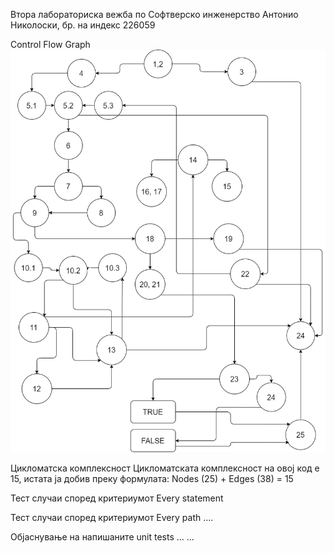 Втора лабораториска вежба по Софтверско инженерство
Антонио Николоски, бр. на индекс 226059

Control Flow Graph
![lab2.png](lab2.png)

Цикломатска комплексност
Цикломатската комплексност на овој код е 15, истата ја добив преку формулата:
Nodes (25) + Edges (38) = 15

Тест случаи според критериумот Every statement


Тест случаи според критериумот Every path
....

Објаснување на напишаните unit tests
... ...